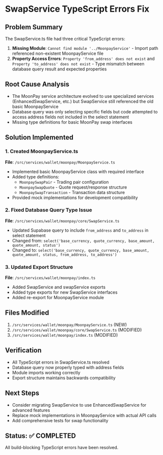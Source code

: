 # SwapService TypeScript Errors Fix

## Problem Summary
The SwapService.ts file had three critical TypeScript errors:

1. **Missing Module**: `Cannot find module '../MoonpayService'` - Import path referenced non-existent MoonpayService file
2. **Property Access Errors**: `Property 'from_address' does not exist` and `Property 'to_address' does not exist` - Type mismatch between database query result and expected properties

## Root Cause Analysis
- The MoonPay service architecture evolved to use specialized services (EnhancedSwapService, etc.) but SwapService still referenced the old basic MoonpayService
- Database query was only selecting specific fields but code attempted to access address fields not included in the select statement
- Missing type definitions for basic MoonPay swap interfaces

## Solution Implemented

### 1. Created MoonpayService.ts
**File**: `/src/services/wallet/moonpay/MoonpayService.ts`
- Implemented basic MoonpayService class with required interface
- Added type definitions:
  - `MoonpaySwapPair` - Trading pair configuration
  - `MoonpaySwapQuote` - Quote request/response structure  
  - `MoonpaySwapTransaction` - Transaction data structure
- Provided mock implementations for development compatibility

### 2. Fixed Database Query Type Issue
**File**: `/src/services/wallet/moonpay/core/SwapService.ts`
- Updated Supabase query to include `from_address` and `to_address` in select statement
- Changed from: `select('base_currency, quote_currency, base_amount, quote_amount, status')`
- Changed to: `select('base_currency, quote_currency, base_amount, quote_amount, status, from_address, to_address')`

### 3. Updated Export Structure
**File**: `/src/services/wallet/moonpay/index.ts`
- Added SwapService and swapService exports
- Added type exports for new SwapService interfaces
- Added re-export for MoonpayService module

## Files Modified
1. `/src/services/wallet/moonpay/MoonpayService.ts` (NEW)
2. `/src/services/wallet/moonpay/core/SwapService.ts` (MODIFIED)
3. `/src/services/wallet/moonpay/index.ts` (MODIFIED)

## Verification
- All TypeScript errors in SwapService.ts resolved
- Database query now properly typed with address fields
- Module imports working correctly
- Export structure maintains backwards compatibility

## Next Steps
- Consider migrating SwapService to use EnhancedSwapService for advanced features
- Replace mock implementations in MoonpayService with actual API calls
- Add comprehensive tests for swap functionality

## Status: ✅ COMPLETED
All build-blocking TypeScript errors have been resolved.
